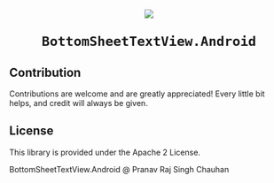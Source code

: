 
<h1 align="center">
<img src="/.github/hero.gif" />

    BottomSheetTextView.Android
</h1>

## Contribution
Contributions are welcome and are greatly appreciated! Every little bit helps, and credit will always be given.

## License
This library is provided under the Apache 2 License.

BottomSheetTextView.Android @ Pranav Raj Singh Chauhan